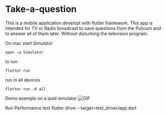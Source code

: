 # Take-a-question

This is a mobile application developt with flutter framework. This app is intended for TV or Radio broadcast to save questions from the Pulicum and to answer all of them later. Without disturbing the television program.

On mac start Simulator
```
open -a Simulator
```
to run
```
flutter run
````
run in all devices
```
flutter run -d all
```
Demo example on a ipad simulator
![GIF](demo.gif)

Run Performance test
flutter drive --target=test_driver/app.dart
